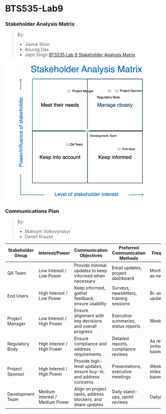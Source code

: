 # BTS535-Lab9

### Stakeholder Analysis Matrix

> By:
> - Jiseok Shim
> - Anurag Das
> - Japit Singh
[BTS535 Lab 9 Stakeholder Analysis Matrix](BTS535_Lab_9_Stakeholder_Analysis_Matrix.xlsx)

![alt text](Stakeholder_Analysis_Matrix.webp)

### Communications Plan

> By:
> - Maksym Volkovynskyi
> - Daniel Krause

| **Stakeholder Group**       | **Interest/Power**            | **Communication Objectives**                                    | **Preferred Communication Methods**          | **Frequency**          | **Responsible Party**     |
|------------------------------|-------------------------------|----------------------------------------------------------------|-----------------------------------------------|-------------------------|---------------------------|
| QA Team                     | Low Interest / Low Power      | Provide minimal updates to keep informed when necessary       | Email updates, project dashboard             | Monthly or as needed   | Project Manager           |
| End Users                   | High Interest / Low Power     | Keep informed, gather feedback, ensure usability               | Surveys, newsletters, training sessions      | Bi-weekly updates       | Business Analyst          |
| Project Manager             | Low Interest / High Power     | Ensure alignment with key decisions and overall progress       | Executive summaries, status reports          | Weekly                 | Team Leads                |
| Regulatory Body             | High Interest / High Power    | Ensure compliance and address requirements                     | Detailed reports, compliance reviews          | As required (milestone-based) | Compliance Officer      |
| Project Sponsor             | High Interest / High Power    | Provide high-level updates, ensure buy-in, and address concerns| Presentations, executive meetings            | Weekly or milestone-based | Project Manager         |
| Development Team            | Medium Interest / Medium Power| Align on project tasks, address blockers, and share updates    | Daily stand-ups, sprint reviews              | Daily/Weekly           | Scrum Master/Team Leads   |

